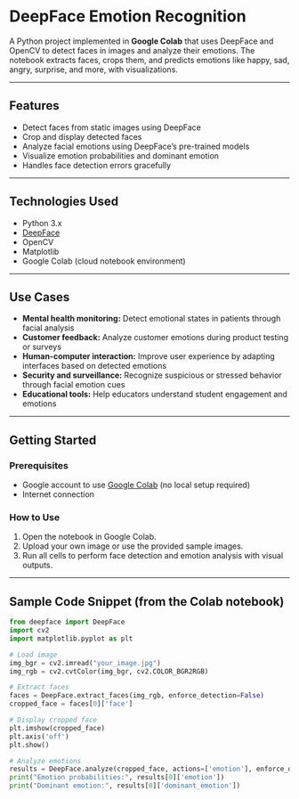 # DeepFace Emotion Recognition

A Python project implemented in **Google Colab** that uses DeepFace and OpenCV to detect faces in images and analyze their emotions. The notebook extracts faces, crops them, and predicts emotions like happy, sad, angry, surprise, and more, with visualizations.

---

## Features

- Detect faces from static images using DeepFace  
- Crop and display detected faces  
- Analyze facial emotions using DeepFace’s pre-trained models  
- Visualize emotion probabilities and dominant emotion  
- Handles face detection errors gracefully  

---

## Technologies Used

- Python 3.x  
- [DeepFace](https://github.com/serengil/deepface)  
- OpenCV  
- Matplotlib  
- Google Colab (cloud notebook environment)  

---

## Use Cases

- **Mental health monitoring:** Detect emotional states in patients through facial analysis  
- **Customer feedback:** Analyze customer emotions during product testing or surveys  
- **Human-computer interaction:** Improve user experience by adapting interfaces based on detected emotions  
- **Security and surveillance:** Recognize suspicious or stressed behavior through facial emotion cues  
- **Educational tools:** Help educators understand student engagement and emotions  

---

## Getting Started

### Prerequisites

- Google account to use [Google Colab](https://colab.research.google.com/) (no local setup required)  
- Internet connection  

### How to Use

1. Open the notebook in Google Colab.  
2. Upload your own image or use the provided sample images.  
3. Run all cells to perform face detection and emotion analysis with visual outputs.  

---

## Sample Code Snippet (from the Colab notebook)

```python
from deepface import DeepFace
import cv2
import matplotlib.pyplot as plt

# Load image
img_bgr = cv2.imread("your_image.jpg")
img_rgb = cv2.cvtColor(img_bgr, cv2.COLOR_BGR2RGB)

# Extract faces
faces = DeepFace.extract_faces(img_rgb, enforce_detection=False)
cropped_face = faces[0]['face']

# Display cropped face
plt.imshow(cropped_face)
plt.axis('off')
plt.show()

# Analyze emotions
results = DeepFace.analyze(cropped_face, actions=['emotion'], enforce_detection=False)
print("Emotion probabilities:", results[0]['emotion'])
print("Dominant emotion:", results[0]['dominant_emotion'])
